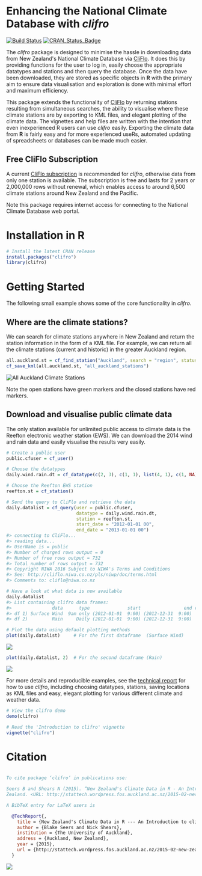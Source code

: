<!-- README.md is generated from README.Rmd. Please edit that file -->
Enhancing the National Climate Database with *clifro*
=====================================================

[![Build Status](https://travis-ci.org/ropensci/clifro.svg)](https://travis-ci.org/ropensci/clifro) [![CRAN\_Status\_Badge](http://www.r-pkg.org/badges/version/clifro)](http://cran.r-project.org/package=clifro)

The *clifro* package is designed to minimise the hassle in downloading data from New Zealand's National Climate Database via [CliFlo](http://cliflo.niwa.co.nz/). It does this by providing functions for the user to log in, easily choose the appropriate datatypes and stations and then query the database. Once the data have been downloaded, they are stored as specific objects in **R** with the primary aim to ensure data visualisation and exploration is done with minimal effort and maximum efficiency.

This package extends the functionality of [CliFlo](http://cliflo.niwa.co.nz/) by returning stations resulting from simultaneous searches, the ability to visualise where these climate stations are by exporting to KML files, and elegant plotting of the climate data. The vignettes and help files are written with the intention that even inexperienced R users can use *clifro* easily. Exporting the climate data from **R** is fairly easy and for more experienced useRs, automated updating of spreadsheets or databases can be made much easier.

Free CliFlo Subscription
------------------------

A current [CliFlo subscription](http://cliflo.niwa.co.nz/pls/niwp/wsubform.intro) is recommended for *clifro*, otherwise data from only one station is available. The subscription is free and lasts for 2 years or 2,000,000 rows without renewal, which enables access to around 6,500 climate stations around New Zealand and the Pacific.

Note this package requires internet access for connecting to the National Climate Database web portal.

Installation in R
=================

``` r
# Install the latest CRAN release
install.packages("clifro")
library(clifro)
```

Getting Started
===============

The following small example shows some of the core functionality in *clifro*.

Where are the climate stations?
-------------------------------

We can search for climate stations anywhere in New Zealand and return the station information in the form of a KML file. For example, we can return all the climate stations (current and historic) in the greater Auckland region.

``` r
all.auckland.st = cf_find_station("Auckland", search = "region", status = "all")
cf_save_kml(all.auckland.st, "all_auckland_stations")
```

![All Auckland Climate Stations](README-map.png)

Note the open stations have green markers and the closed stations have red markers.

Download and visualise public climate data
------------------------------------------

The only station available for unlimited public access to climate data is the Reefton electronic weather station (EWS). We can download the 2014 wind and rain data and easily visualise the results very easily.

``` r
# Create a public user
public.cfuser = cf_user()

# Choose the datatypes
daily.wind.rain.dt = cf_datatype(c(2, 3), c(1, 1), list(4, 1), c(1, NA))

# Choose the Reefton EWS station
reefton.st = cf_station()

# Send the query to CliFlo and retrieve the data
daily.datalist = cf_query(user = public.cfuser, 
                          datatype = daily.wind.rain.dt, 
                          station = reefton.st,
                          start_date = "2012-01-01 00",
                          end_date = "2013-01-01 00")
#> connecting to CliFlo...
#> reading data...
#> UserName is = public
#> Number of charged rows output = 0
#> Number of free rows output = 732
#> Total number of rows output = 732
#> Copyright NIWA 2016 Subject to NIWA's Terms and Conditions
#> See: http://cliflo.niwa.co.nz/pls/niwp/doc/terms.html
#> Comments to: cliflo@niwa.co.nz

# Have a look at what data is now available
daily.datalist
#> List containing clifro data frames:
#>               data      type              start                end rows
#> df 1) Surface Wind  9am only (2012-01-01  9:00) (2012-12-31  9:00)  366
#> df 2)         Rain     Daily (2012-01-01  9:00) (2012-12-31  9:00)  366

# Plot the data using default plotting methods
plot(daily.datalist)     # For the first dataframe  (Surface Wind)
```

![](README-rain-wind-example-1.png)<!-- -->

``` r
plot(daily.datalist, 2)  # For the second dataframe (Rain)
```

![](README-rain-wind-example-2.png)<!-- -->

For more details and reproducible examples, see the [technical report](http://stattech.wordpress.fos.auckland.ac.nz/2015-02-new-zealands-climate-data-in-r-an-introduction-to-clifro/) for how to use *clifro*, including choosing datatypes, stations, saving locations as KML files and easy, elegant plotting for various different climate and weather data.

``` r
# View the clifro demo
demo(clifro)

# Read the 'Introduction to clifro' vignette
vignette("clifro")
```

Citation
========

``` bibtex

To cite package ‘clifro’ in publications use:

Seers B and Shears N (2015). “New Zealand's Climate Data in R - An Introduction to clifro.” The University of Auckland, Auckland, New
Zealand. <URL: http://stattech.wordpress.fos.auckland.ac.nz/2015-02-new-zealands-climate-data-in-r-an-introduction-to-clifro/>.

A BibTeX entry for LaTeX users is

  @TechReport{,
    title = {New Zealand's Climate Data in R --- An Introduction to clifro},
    author = {Blake Seers and Nick Shears},
    institution = {The University of Auckland},
    address = {Auckland, New Zealand},
    year = {2015},
    url = {http://stattech.wordpress.fos.auckland.ac.nz/2015-02-new-zealands-climate-data-in-r-an-introduction-to-clifro/},
  }
```

[![](http://ropensci.org/public_images/github_footer.png)](http://ropensci.org)
